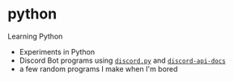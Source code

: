 # python
Learning Python
* Experiments in Python
* Discord Bot programs using <a href="https://github.com/rapptz/discord.py">`discord.py`</a> and <a href="https://github.com/discord/discord-api-docs">`discord-api-docs`</a>
* a few random programs I make when I'm bored
